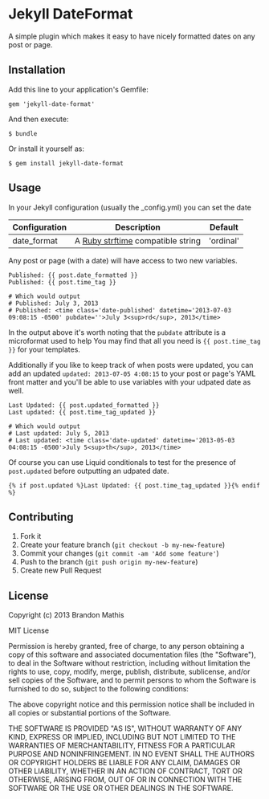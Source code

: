 # Jekyll DateFormat

A simple plugin which makes it easy to have nicely formatted dates on any post or page.

## Installation

Add this line to your application's Gemfile:

    gem 'jekyll-date-format'

And then execute:

    $ bundle

Or install it yourself as:

    $ gem install jekyll-date-format

## Usage

In your Jekyll configuration (usually the _config.yml) you can set the date

| Configuration | Description                                                                    | Default   |
|:--------------|--------------------------------------------------------------------------------|-----------|
| date_format   | A [Ruby strftime](http://apidock.com/ruby/DateTime/strftime) compatible string | 'ordinal' |

Any post or page (with a date) will have access to two new variables.

```
Published: {{ post.date_formatted }} 
Published: {{ post.time_tag }} 

# Which would output
# Published: July 3, 2013
# Published: <time class='date-published' datetime='2013-07-03 09:08:15 -0500' pubdate=''>July 3<sup>rd</sup>, 2013</time>
```

In the output above it's worth noting that the `pubdate` attribute is a microformat used to help You may find that all you need is `{{ post.time_tag }}` for your templates.

Additionally if you like to keep track of when posts were updated, you can add an updated  `updated: 2013-07-05 4:08:15` to your post or page's YAML front matter and you'll be able to use variables with your udpated date as well.

```
Last Updated: {{ post.updated_formatted }} 
Last updated: {{ post.time_tag_updated }} 

# Which would output
# Last updated: July 5, 2013
# Last updated: <time class='date-updated' datetime='2013-05-03 04:08:15 -0500'>July 5<sup>th</sup>, 2013</time>
```

Of course you can use Liquid conditionals to test for the presence of `post.updated` before outputting an udpated date.

```
{% if post.updated %}Last Updated: {{ post.time_tag_updated }}{% endif %}
```

## Contributing

1. Fork it
2. Create your feature branch (`git checkout -b my-new-feature`)
3. Commit your changes (`git commit -am 'Add some feature'`)
4. Push to the branch (`git push origin my-new-feature`)
5. Create new Pull Request


## License

Copyright (c) 2013 Brandon Mathis

MIT License

Permission is hereby granted, free of charge, to any person obtaining
a copy of this software and associated documentation files (the
"Software"), to deal in the Software without restriction, including
without limitation the rights to use, copy, modify, merge, publish,
distribute, sublicense, and/or sell copies of the Software, and to
permit persons to whom the Software is furnished to do so, subject to
the following conditions:

The above copyright notice and this permission notice shall be
included in all copies or substantial portions of the Software.

THE SOFTWARE IS PROVIDED "AS IS", WITHOUT WARRANTY OF ANY KIND,
EXPRESS OR IMPLIED, INCLUDING BUT NOT LIMITED TO THE WARRANTIES OF
MERCHANTABILITY, FITNESS FOR A PARTICULAR PURPOSE AND
NONINFRINGEMENT. IN NO EVENT SHALL THE AUTHORS OR COPYRIGHT HOLDERS BE
LIABLE FOR ANY CLAIM, DAMAGES OR OTHER LIABILITY, WHETHER IN AN ACTION
OF CONTRACT, TORT OR OTHERWISE, ARISING FROM, OUT OF OR IN CONNECTION
WITH THE SOFTWARE OR THE USE OR OTHER DEALINGS IN THE SOFTWARE.
